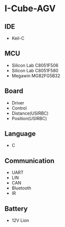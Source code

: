 # I-Cube-AGV

## IDE
* Keil-C

## MCU
* Silicon Lab C8051F506
* Silicon Lab C8051F580
* Megawin MG82FG5B32

## Board
* Driver
* Control
* Distance(USIRBC)
* Position(USIRBC)

## Language
* C

## Communication
* UART
* LIN
* CAN
* Bluetooth
* IR

## Battery
* 12V Lion
